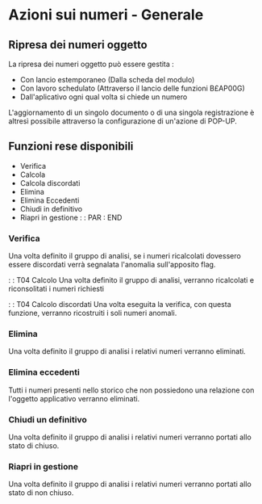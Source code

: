 # Azioni sui numeri - Generale

##  Ripresa dei numeri oggetto
La ripresa dei numeri oggetto può essere gestita : 
 * Con lancio estemporaneo (Dalla scheda del modulo)
 * Con lavoro schedulato   (Attraverso il lancio delle funzioni B£AP00G)
 * Dall'aplicativo ogni qual volta si chiede un numero

L'aggiornamento di un singolo documento o di una singola registrazione è altresì possibile attraverso la configurazione di un'azione di POP-UP.

## Funzioni rese disponibili

- Verifica
- Calcola
- Calcola discordati
- Elimina
- Elimina Eccedenti
- Chiudi in definitivo
- Riapri in gestione
 :  : PAR : END

### Verifica
Una volta definito il gruppo di analisi, se i numeri ricalcolati dovessero essere discordati verrà segnalata l'anomalia sull'apposito flag.

 :  : T04 Calcolo
Una volta definito il gruppo di analisi, verranno ricalcolati e riconsolitati i numeri richiesti

 :  : T04 Calcolo discordati
Una volta eseguita la verifica, con questa funzione, verranno ricostruiti i soli numeri anomali.

### Elimina
Una volta definito il gruppo di analisi i relativi numeri verranno eliminati.

### Elimina eccedenti
Tutti i numeri presenti nello storico che non possiedono una relazione con l'oggetto applicativo verranno eliminati.

### Chiudi un definitivo
Una volta definito il gruppo di analisi i relativi numeri verranno portati allo stato di chiuso.

### Riapri in gestione
Una volta definito il gruppo di analisi i relativi numeri verranno portati allo stato di non chiuso.

